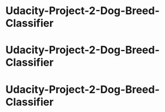 # Udacity-Project-2-Dog-Breed-Classifier
# Udacity-Project-2-Dog-Breed-Classifier
# Udacity-Project-2-Dog-Breed-Classifier
